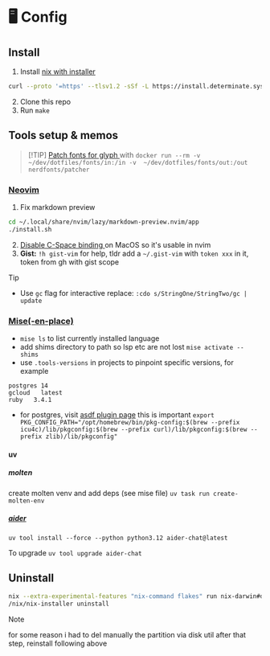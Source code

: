 # 🖥️ Config
## Install 
1. Install [nix with installer](https://github.com/DeterminateSystems/nix-installer) 
```bash
curl --proto '=https' --tlsv1.2 -sSf -L https://install.determinate.systems/nix | sh -s -- install
```
2. Clone this repo 
3. Run `make` 
## Tools setup & memos
> [!TIP] [ Patch fonts for glyph ](https://github.com/ryanoasis/nerd-fonts#option-9-patch-your-own-font) with
`docker run --rm -v ~/dev/dotfiles/fonts/in:/in -v  ~/dev/dotfiles/fonts/out:/out nerdfonts/patcher`
### [Neovim](./home/programs/kickstart-nvim/README.md)
1. Fix markdown preview
```bash
cd ~/.local/share/nvim/lazy/markdown-preview.nvim/app
./install.sh
```
2. [ Disable C-Space binding ](https://apple.stackexchange.com/questions/423971/disable-controlspace-keyboard-shortcut) on MacOS so it's usable in nvim
3. **Gist:**
`!h gist-vim` for help, tldr add a `~/.gist-vim` with `token xxx` in it, token
from gh with gist scope
> [!TIP]
> - Use `gc` flag for interactive replace: `:cdo s/StringOne/StringTwo/gc | update`
### [Mise(-en-place)](https://mise.jdx.dev/dev-tools/shims.html)
- `mise ls` to list currently installed language
- add shims directory to path so lsp etc are not lost `mise activate --shims`
- use `.tools-versions` in projects to pinpoint specific versions, for example
```#.tools-versions
postgres 14
gcloud   latest
ruby   3.4.1
```
- for postgres, visit [asdf plugin page](https://github.com/smashedtoatoms/asdf-postgres) 
this is important
`export PKG_CONFIG_PATH="/opt/homebrew/bin/pkg-config:$(brew --prefix icu4c)/lib/pkgconfig:$(brew --prefix curl)/lib/pkgconfig:$(brew --prefix zlib)/lib/pkgconfig"`
#### uv
##### molten
create molten venv and add deps (see mise file) `uv task run create-molten-env`

##### [aider](https://aider.chat/docs/install.html)
`uv tool install --force --python python3.12 aider-chat@latest` 

To upgrade `uv tool upgrade aider-chat`

## Uninstall
```bash
nix --extra-experimental-features "nix-command flakes" run nix-darwin#darwin-uninstaller
/nix/nix-installer uninstall
```
> [!NOTE]
> for some reason i had to del manually the partition via disk util
> after that step, reinstall following above 
